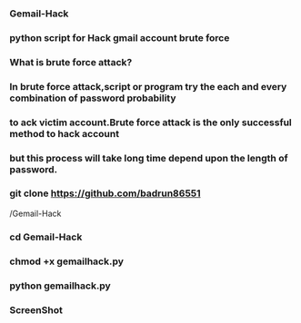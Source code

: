 ### Gemail-Hack

### python script for Hack gmail account brute force 

###  What is brute force attack?
### In brute force attack,script or program try the each and every combination of password probability 
### to ack victim account.Brute force attack is the only successful method to hack account
### but this process will take long time depend upon the length of password.

### git clone https://github.com/badrun86551

/Gemail-Hack
    
### cd Gemail-Hack

### chmod +x gemailhack.py

### python gemailhack.py

### ScreenShot



